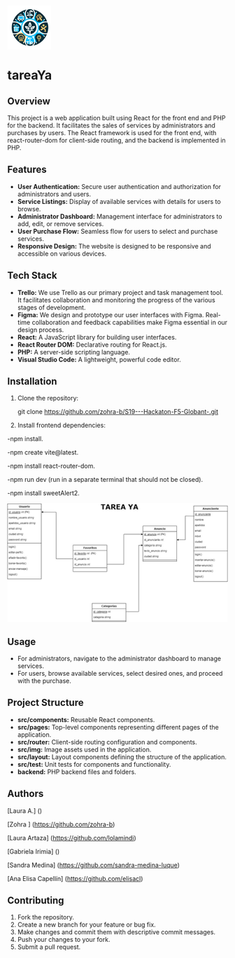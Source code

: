 ![logo](/tareaya/src/img/logo.png)  
# tareaYa

## Overview

This project is a web application built using React for the front end and PHP for the backend. It facilitates the sales of services by administrators and purchases by users. The React framework is used for the front end, with react-router-dom for client-side routing, and the backend is implemented in PHP.

## Features

- **User Authentication:** Secure user authentication and authorization for administrators and users.
- **Service Listings:** Display of available services with details for users to browse.
- **Administrator Dashboard:** Management interface for administrators to add, edit, or remove services.
- **User Purchase Flow:** Seamless flow for users to select and purchase services.
- **Responsive Design:** The website is designed to be responsive and accessible on various devices.

## Tech Stack

- **Trello:** We use Trello as our primary project and task management tool. It facilitates collaboration and monitoring the progress of the various stages of development.
- **Figma:** We design and prototype our user interfaces with Figma. Real-time collaboration and feedback capabilities make Figma essential in our design process.
- **React:** A JavaScript library for building user interfaces.
- **React Router DOM:** Declarative routing for React.js.
- **PHP:** A server-side scripting language.
- **Visual Studio Code:** A lightweight, powerful code editor.


## Installation

1. Clone the repository:

   
    git clone https://github.com/zohra-b/S19---Hackaton-F5-Globant-.git
 


2. Install frontend dependencies:

-npm install.

-npm create vite@latest.

-npm install react-router-dom.

-npm run dev (run in a separate terminal that should not be closed).

-npm install sweetAlert2.



![tareaYa](/tareaya/src/img/tareaYa.jpg) 




## Usage

- For administrators, navigate to the administrator dashboard to manage services.
- For users, browse available services, select desired ones, and proceed with the purchase.

## Project Structure

- **src/components:** Reusable React components.
- **src/pages:** Top-level components representing different pages of the application.
- **src/router:** Client-side routing configuration and components.
- **src/img:** Image assets used in the application.
- **src/layout:** Layout components defining the structure of the application.
- **src/test:** Unit tests for components and functionality.
- **backend:** PHP backend files and folders.


## Authors

[Laura A.] ()

[Zohra ] (https://github.com/zohra-b)

[Laura Artaza] (https://github.com/lolamindi)

[Gabriela Irimia] ()

[Sandra Medina] (https://github.com/sandra-medina-luque)

[Ana Elisa Capellín] (https://github.com/elisacl)


## Contributing

1. Fork the repository.
2. Create a new branch for your feature or bug fix.
3. Make changes and commit them with descriptive commit messages.
4. Push your changes to your fork.
5. Submit a pull request.
